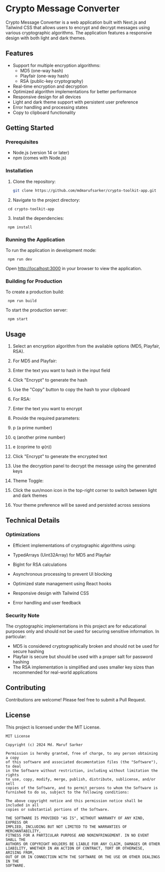 # Crypto Message Converter

Crypto Message Converter is a web application built with Next.js and Tailwind CSS that allows users to encrypt and decrypt messages using various cryptographic algorithms. The application features a responsive design with both light and dark themes.

## Features

- Support for multiple encryption algorithms:
  - MD5 (one-way hash)
  - Playfair (one-way hash)
  - RSA (public-key cryptography)
- Real-time encryption and decryption
- Optimized algorithm implementations for better performance
- Responsive design for all devices
- Light and dark theme support with persistent user preference
- Error handling and processing states
- Copy to clipboard functionality

## Getting Started

### Prerequisites

- Node.js (version 14 or later)
- npm (comes with Node.js)

### Installation

1. Clone the repository:

   ```bash
   git clone https://github.com/mdmarufsarker/crypto-toolkit-app.git
   ```

2. Navigate to the project directory:

```shellscript
 cd crypto-toolkit-app
```

3. Install the dependencies:

```shellscript
 npm install
```

### Running the Application

To run the application in development mode:

```shellscript
 npm run dev
```

Open [http://localhost:3000](http://localhost:3000) in your browser to view the application.

### Building for Production

To create a production build:

```shellscript
 npm run build
```

To start the production server:

```shellscript
 npm start
```

## Usage

1. Select an encryption algorithm from the available options (MD5, Playfair, RSA).
2. For MD5 and Playfair:

3. Enter the text you want to hash in the input field
4. Click "Encrypt" to generate the hash
5. Use the "Copy" button to copy the hash to your clipboard

6. For RSA:

7. Enter the text you want to encrypt
8. Provide the required parameters:

9. p (a prime number)
10. q (another prime number)
11. e (coprime to φ(n))

12. Click "Encrypt" to generate the encrypted text
13. Use the decryption panel to decrypt the message using the generated keys

14. Theme Toggle:

15. Click the sun/moon icon in the top-right corner to switch between light and dark themes
16. Your theme preference will be saved and persisted across sessions

## Technical Details

### Optimizations

- Efficient implementations of cryptographic algorithms using:

- TypedArrays (Uint32Array) for MD5 and Playfair
- BigInt for RSA calculations

- Asynchronous processing to prevent UI blocking
- Optimized state management using React hooks
- Responsive design with Tailwind CSS
- Error handling and user feedback

### Security Note

The cryptographic implementations in this project are for educational purposes only and should not be used for securing sensitive information. In particular:

- MD5 is considered cryptographically broken and should not be used for secure hashing
- Playfair is secure but should be used with a proper salt for password hashing
- The RSA implementation is simplified and uses smaller key sizes than recommended for real-world applications

## Contributing

Contributions are welcome! Please feel free to submit a Pull Request.

## License

This project is licensed under the MIT License.

```plaintext
MIT License

Copyright (c) 2024 Md. Maruf Sarker

Permission is hereby granted, free of charge, to any person obtaining a copy
of this software and associated documentation files (the "Software"), to deal
in the Software without restriction, including without limitation the rights
to use, copy, modify, merge, publish, distribute, sublicense, and/or sell
copies of the Software, and to permit persons to whom the Software is
furnished to do so, subject to the following conditions:

The above copyright notice and this permission notice shall be included in all
copies or substantial portions of the Software.

THE SOFTWARE IS PROVIDED "AS IS", WITHOUT WARRANTY OF ANY KIND, EXPRESS OR
IMPLIED, INCLUDING BUT NOT LIMITED TO THE WARRANTIES OF MERCHANTABILITY,
FITNESS FOR A PARTICULAR PURPOSE AND NONINFRINGEMENT. IN NO EVENT SHALL THE
AUTHORS OR COPYRIGHT HOLDERS BE LIABLE FOR ANY CLAIM, DAMAGES OR OTHER
LIABILITY, WHETHER IN AN ACTION OF CONTRACT, TORT OR OTHERWISE, ARISING FROM,
OUT OF OR IN CONNECTION WITH THE SOFTWARE OR THE USE OR OTHER DEALINGS IN THE
SOFTWARE.
```
